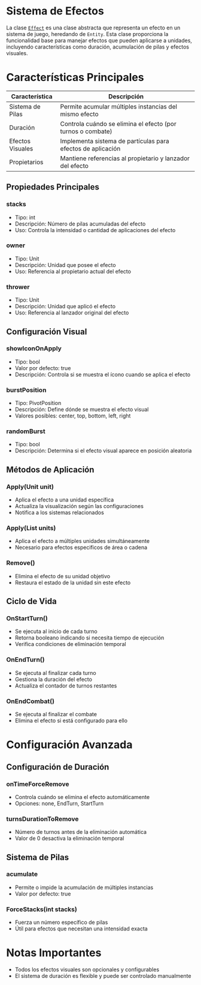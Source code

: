 # Sistema de Efectos

La clase [`Effect`](../../../Assets/src/app/Effects/Effects.cs) es una clase abstracta que representa un efecto en un sistema de juego, heredando de `Entity`. Esta clase proporciona la funcionalidad base para manejar efectos que pueden aplicarse a unidades, incluyendo características como duración, acumulación de pilas y efectos visuales.

# Características Principales

| Característica | Descripción |
| --- | --- |
| Sistema de Pilas | Permite acumular múltiples instancias del mismo efecto |
| Duración | Controla cuándo se elimina el efecto (por turnos o combate) |
| Efectos Visuales | Implementa sistema de partículas para efectos de aplicación |
| Propietarios | Mantiene referencias al propietario y lanzador del efecto |

## Propiedades Principales

### stacks

- Tipo: int
- Descripción: Número de pilas acumuladas del efecto
- Uso: Controla la intensidad o cantidad de aplicaciones del efecto

### owner

- Tipo: Unit
- Descripción: Unidad que posee el efecto
- Uso: Referencia al propietario actual del efecto

### thrower

- Tipo: Unit
- Descripción: Unidad que aplicó el efecto
- Uso: Referencia al lanzador original del efecto

## Configuración Visual

### showIconOnApply

- Tipo: bool
- Valor por defecto: true
- Descripción: Controla si se muestra el ícono cuando se aplica el efecto

### burstPosition

- Tipo: PivotPosition
- Descripción: Define dónde se muestra el efecto visual
- Valores posibles: center, top, bottom, left, right

### randomBurst

- Tipo: bool
- Descripción: Determina si el efecto visual aparece en posición aleatoria

## Métodos de Aplicación

### Apply(Unit unit)

- Aplica el efecto a una unidad específica
- Actualiza la visualización según las configuraciones
- Notifica a los sistemas relacionados

### Apply(List<Unit> units)

- Aplica el efecto a múltiples unidades simultáneamente
- Necesario para efectos especificos de área o cadena

### Remove()

- Elimina el efecto de su unidad objetivo
- Restaura el estado de la unidad sin este efecto

## Ciclo de Vida

### OnStartTurn()

- Se ejecuta al inicio de cada turno
- Retorna booleano indicando si necesita tiempo de ejecución
- Verifica condiciones de eliminación temporal

### OnEndTurn()

- Se ejecuta al finalizar cada turno
- Gestiona la duración del efecto
- Actualiza el contador de turnos restantes

### OnEndCombat()

- Se ejecuta al finalizar el combate
- Elimina el efecto si está configurado para ello

# Configuración Avanzada

## Configuración de Duración

### onTimeForceRemove

- Controla cuándo se elimina el efecto automáticamente
- Opciones: none, EndTurn, StartTurn

### turnsDurationToRemove

- Número de turnos antes de la eliminación automática
- Valor de 0 desactiva la eliminación temporal

## Sistema de Pilas

### acumulate

- Permite o impide la acumulación de múltiples instancias
- Valor por defecto: true

### ForceStacks(int stacks)

- Fuerza un número específico de pilas
- Útil para efectos que necesitan una intensidad exacta

# Notas Importantes

<!-- - La clase utiliza el patrón de diseño Factory mediante los métodos Instantiate -->
<!-- - Implementa un sistema de eventos para notificar cambios en el estado del efecto -->
- Todos los efectos visuales son opcionales y configurables
- El sistema de duración es flexible y puede ser controlado manualmente
